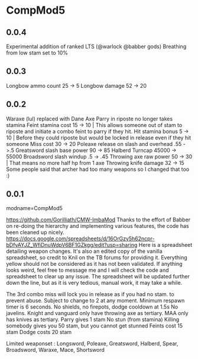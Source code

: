 # CompMod5

## 0.0.4
Experimental addition of ranked LTS (@warlock @babber gods)
Breathing from low stam set to 10%

## 0.0.3
Longbow ammo count 25 -> 5
Longbow damage 52 -> 20


## 0.0.2
Waraxe (lul) replaced with Dane Axe
Parry in riposte no longer takes stamina
Feint stamina cost 15 -> 10  | This allows someone out of stam to riposte and initiate a combo feint to parry if they hit.
Hit stamina bonus 5 -> 10    | Before they could riposte but would be locked in release even if they hit someone
Miss cost 30 -> 20
Poleaxe release on slash and overhead .55 ->.5
Greatsword slash base power 90 -> 85
Halberd Turncap 45000 -> 55000
Broadsword slash windup .5 -> .45 
Throwing axe raw power 50 -> 30 | That means no more half hp from 1 axe
Throwing knife damage 32 -> 15
Some people said that archer had too many weapons so I changed that too :)

## 0.0.1
modname=CompMod5

https://github.com/Gorilliath/CMW-ImbaMod
Thanks to the effort of Babber on re-doing the hierarchy and implementing various features, 
the code has been cleaned up nicely.
https://docs.google.com/spreadsheets/d/16OrGzy5h62ncpr-bDfyAYJZ_WfiDnuWdpV6BF1GZkgg/edit?usp=sharing
Here is a spreadsheet detailing weapon changes. It's also an edited copy of the vanilla spreadsheet, so credit to Knil on the TB forums for providing it.
Everything yellow should not be considered as it has not been validated. If anything looks weird, feel free to message me and I will check the code and spreadsheet to clear up any issue.
The spreadsheet will be updated further down the line, but as it is very tedious, manual work, it may take a while.


The 3rd combo miss will lock you in release as if you had no stam. to prevent abuse. Subject to change to 2 at any moment.
Minimum respawn timer is 6 seconds.
No shields, no firepots, dodge cooldown at 1.5s
No javelins.
Knight and vanguard only have throwing axe as tertiary.
MAA only has knives as tertiary.
Parry gives 1 stam
No stun (from stamina)
Killing somebody gives you 50 stam, but you cannot get stunned
Feints cost 15 stam
Dodge costs 20 stam

Limited weaponset :
Longsword, Poleaxe, Greatsword, Halberd, Spear, Broadsword, Waraxe, Mace, Shortsword
